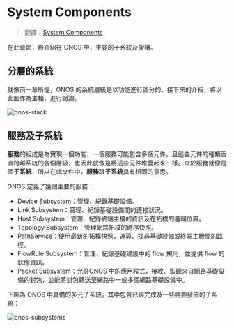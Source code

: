 # System Components

> 翻譯：[System Components](https://wiki.onosproject.org/display/test/System+Components)

在此章節，將介紹在 ONOS 中，主要的子系統及架構。

## 分層的系統

就像前一章所提，ONOS 的系統層級是以功能進行區分的。接下來的介紹，將以此圖作為主軸，進行討論。

![onos-stack](https://github.com/OSE-Lab/Learning-SDN/raw/master/Controller/ONOS/system_components/images/onos-stack.png)

## 服務及子系統

**服務**的組成是為實現一個功能，一個服務可能包含多個元件，且這些元件的種類垂直跨越系統的各個層級，也因此就像是將這些元件堆疊起來一樣。介於服務就像是個**子系統**，所以在此文件中，**服務**跟**子系統**具有相同的意思。

ONOS 定義了幾個主要的服務：

* Device Subsystem：管理、紀錄基礎設備。
* Link Subsystem：管理、紀錄基礎設備間的連接狀況。
* Host Subsystem：管理、紀錄終端主機的資訊及在拓樸的邏輯位置。
* Topology Subsystem：管理網路拓樸的時序快照。
* PathService：使用最新的拓樸快照，運算、找尋基礎設備或終端主機間的路徑。
* FlowRule Subsystem：管理、紀錄基礎建設中的 flow 規則，並提供 flow 的狀態資訊。
* Packet Subsystem：允許ONOS 中的應用程式，接收、監聽來自網路基礎設備的封包，並能將封包轉送至網路中一或多個網路基礎設備中。

下圖為 ONOS 中具備的多元子系統。其中包含已經完成及一些將要發佈的子系統：

![onos-subsystems](https://github.com/OSE-Lab/Learning-SDN/raw/master/Controller/ONOS/system_components/images/onos-subsystems.png)